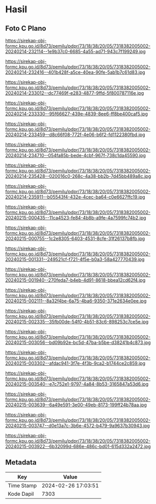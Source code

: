 # Hasil

## Foto C Plano

https://sirekap-obj-formc.kpu.go.id/8d73/pemilu/pdpr/73/18/38/20/05/7318382005002-20240214-232114--1e9b37c0-6685-4a55-ad71-943c7f199249.jpg

https://sirekap-obj-formc.kpu.go.id/8d73/pemilu/pdpr/73/18/38/20/05/7318382005002-20240214-232416--401b428f-a5ce-40ea-90fe-5ab1b7c61d83.jpg

https://sirekap-obj-formc.kpu.go.id/8d73/pemilu/pdpr/73/18/38/20/05/7318382005002-20240214-233012--dc77469f-e283-4877-9ffd-5f800787116e.jpg

https://sirekap-obj-formc.kpu.go.id/8d73/pemilu/pdpr/73/18/38/20/05/7318382005002-20240214-233330--95f66627-439e-4839-8ee6-ff8be400caf5.jpg

https://sirekap-obj-formc.kpu.go.id/8d73/pemilu/pdpr/73/18/38/20/05/7318382005002-20240214-233459--d8c66f08-772f-4e06-b6f2-fd1122380fbd.jpg

https://sirekap-obj-formc.kpu.go.id/8d73/pemilu/pdpr/73/18/38/20/05/7318382005002-20240214-234710--054fa85b-bede-4cbf-967f-738c1da45590.jpg

https://sirekap-obj-formc.kpu.go.id/8d73/pemilu/pdpr/73/18/38/20/05/7318382005002-20240214-235428--020016c0-268c-4a38-bb2b-7d45bb489a8c.jpg

https://sirekap-obj-formc.kpu.go.id/8d73/pemilu/pdpr/73/18/38/20/05/7318382005002-20240214-235911--b05543f4-432e-4cec-ba64-c0e6627ffc19.jpg

https://sirekap-obj-formc.kpu.go.id/8d73/pemilu/pdpr/73/18/38/20/05/7318382005002-20240215-000435--11ca4523-fe84-4b8b-a9fe-4a7599fc74b2.jpg

https://sirekap-obj-formc.kpu.go.id/8d73/pemilu/pdpr/73/18/38/20/05/7318382005002-20240215-000755--1c2e8305-6403-4531-8cfe-31f26137b8fb.jpg

https://sirekap-obj-formc.kpu.go.id/8d73/pemilu/pdpr/73/18/38/20/05/7318382005002-20240215-001331--249521cf-f721-4f5e-b0a3-58a427770439.jpg

https://sirekap-obj-formc.kpu.go.id/8d73/pemilu/pdpr/73/18/38/20/05/7318382005002-20240215-001940--270feda7-b4eb-4d91-8618-bbea12cd62f4.jpg

https://sirekap-obj-formc.kpu.go.id/8d73/pemilu/pdpr/73/18/38/20/05/7318382005002-20240215-002111--8a32f4be-6a75-4ba6-9350-371e2634e0ee.jpg

https://sirekap-obj-formc.kpu.go.id/8d73/pemilu/pdpr/73/18/38/20/05/7318382005002-20240215-002335--35fb00de-54f0-4b51-83c6-898253c7ce5e.jpg

https://sirekap-obj-formc.kpu.go.id/8d73/pemilu/pdpr/73/18/38/20/05/7318382005002-20240215-003056--bd09b92e-bc5d-47ba-b5be-d38241b4c873.jpg

https://sirekap-obj-formc.kpu.go.id/8d73/pemilu/pdpr/73/18/38/20/05/7318382005002-20240215-003302--afdac941-3f7e-4f3b-9ca2-b1744ce2c859.jpg

https://sirekap-obj-formc.kpu.go.id/8d73/pemilu/pdpr/73/18/38/20/05/7318382005002-20240215-003540--e7c752e1-9797-4a84-8b53-3165847a53d6.jpg

https://sirekap-obj-formc.kpu.go.id/8d73/pemilu/pdpr/73/18/38/20/05/7318382005002-20240215-003639--6a49e591-3e00-49eb-8173-199ff24b78aa.jpg

https://sirekap-obj-formc.kpu.go.id/8d73/pemilu/pdpr/73/18/38/20/05/7318382005002-20240215-003747--d0e13a7c-3b6e-4572-b479-9a9637b30943.jpg

https://sirekap-obj-formc.kpu.go.id/8d73/pemilu/pdpr/73/18/38/20/05/7318382005002-20240215-003922--6b32099d-686e-486c-bd01-615d332a2472.jpg


## Metadata

| Key        | Value               |
| ---------- | ------------------- |
| Time Stamp | 2024-02-26 17:03:51 |
| Kode Dapil | 7303                |



